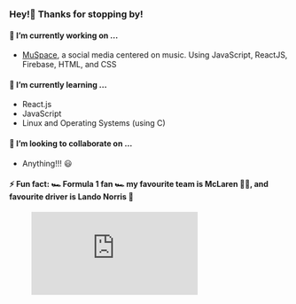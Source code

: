 ### Hey!👋 Thanks for stopping by!


#### 🔭 I’m currently working on ...
  - [MuSpace](https://muspace.me), a social media centered on music. Using JavaScript, ReactJS, Firebase, HTML, and CSS
#### 🌱 I’m currently learning ...
  - React.js
  - JavaScript
  - Linux and Operating Systems (using C)
#### 👯 I’m looking to collaborate on ...
  - Anything!!! 😃
#### ⚡ Fun fact: 🏎️ Formula 1 fan 🏎️ my favourite team is McLaren 🧡💙, and favourite driver is Lando Norris 🏁


<figure><embed src="https://wakatime.com/share/@7df06c4d-3ae6-4fd1-b913-a1e9df7a48f1/3ef21556-d799-4147-86d1-d4c7d7749991.svg"></embed></figure>

